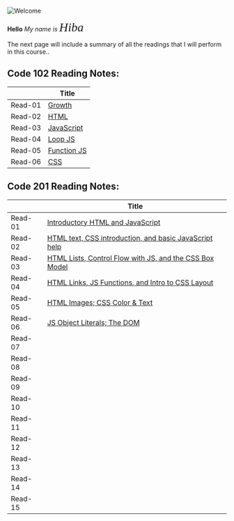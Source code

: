 ![Welcome](https://encrypted-tbn0.gstatic.com/images?q=tbn:ANd9GcQWRNi5lLT2K3kt901NhxrSaZ4kqceYbB2-2A&usqp=CAU)

**Hello**
*My name is <span style="font-family:Papyrus; font-size:2em;">Hiba</span>*

The next page will include a summary of all the readings that I will perform in this course..

## Code 102 Reading Notes:


|   | Title                                                                 |
| --| -----------                                                           |
| Read-01 | [Growth](https://hiba-almade.github.io/Reading_Notes/growth)          |
| Read-02 | [HTML](https://hiba-almade.github.io/Reading_Notes/HTML)             |
| Read-03 | [JavaScript](https://hiba-almade.github.io/Reading_Notes/JavaScript)  |
| Read-04 | [Loop JS](https://hiba-almade.github.io/Reading_Notes/LoopJS)         |
| Read-05 | [Function JS](https://hiba-almade.github.io/Reading_Notes/FunctionJS) |
| Read-06 | [CSS](https://hiba-almade.github.io/Reading_Notes/Css)                |


## Code 201 Reading Notes:


|   | Title       |
| --| ----------- |
| Read-01 | [Introductory HTML and JavaScript](https://hiba-almade.github.io/Reading_Notes/Read01)           |
| Read-02 | [HTML text, CSS introduction, and basic JavaScript help](https://hiba-almade.github.io/Reading_Notes/Read02)            |
| Read-03 | [HTML Lists, Control Flow with JS, and the CSS Box Model](https://hiba-almade.github.io/Reading_Notes/Read03)           |
| Read-04 | [HTML Links, JS Functions, and Intro to CSS Layout](https://hiba-almade.github.io/Reading_Notes/Read04)            |
| Read-05 | [HTML Images; CSS Color & Text](https://hiba-almade.github.io/Reading_Notes/Read05)              |
| Read-06 |  [JS Object Literals; The DOM ](https://hiba-almade.github.io/Reading_Notes/Read06)             |
| Read-07 |             |
| Read-08 |             |
| Read-09 |             |
| Read-10|             |
| Read-11|             |
| Read-12|             |
| Read-13|             |
| Read-14|             |
| Read-15|             |




